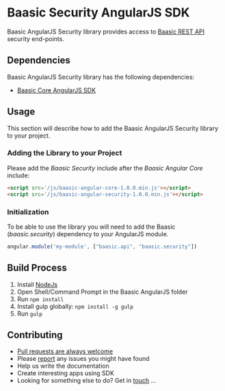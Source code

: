 # Baasic Security AngularJS SDK

Baasic AngularJS Security library provides access to [Baasic REST API](http://dev.baasic.com/api/reference/home) security end-points.

## Dependencies

Baasic AngularJS Security library has the following dependencies:

* [Baasic Core AngularJS SDK](../../../baasic-sdk-angularjs-core)

## Usage

This section will describe how to add the Baasic AngularJS Security library to your project.

### Adding the Library to your Project

Please add the _Baasic Security_ include after the _Baasic Angular Core_ include:

```html
<script src='/js/baasic-angular-core-1.0.0.min.js'></script>
<script src='/js/baasic-angular-security-1.0.0.min.js'></script>
```

### Initialization

To be able to use the library you will need to add the Baasic (_baasic.security_) dependency to your AngularJS module.

```javascript
angular.module('my-module', ["baasic.api", "baasic.security"])
```

## Build Process

1. Install [NodeJs](http://nodejs.org/download/)
2. Open Shell/Command Prompt in the Baasic AngularJS folder
3. Run `npm install`
4. Install gulp globally: `npm install -g gulp`
5. Run `gulp`

## Contributing

* [Pull requests are always welcome](../../../baasic-sdk-angularjs-security/pulls)
* Please [report](../../../baasic-sdk-angularjs-security/issues) any issues you might  have found
* Help us write the documentation
* Create interesting apps using SDK
* Looking for something else to do? Get in <u>touch</u> ...
